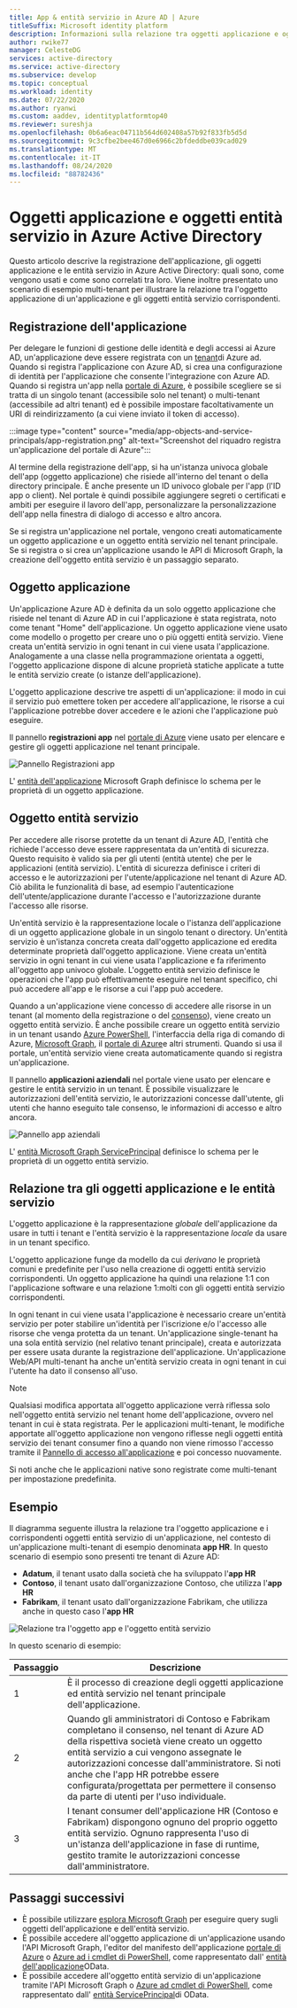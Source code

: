 ```yaml
---
title: App & entità servizio in Azure AD | Azure
titleSuffix: Microsoft identity platform
description: Informazioni sulla relazione tra oggetti applicazione e oggetti entità servizio in Azure Active Directory.
author: rwike77
manager: CelesteDG
services: active-directory
ms.service: active-directory
ms.subservice: develop
ms.topic: conceptual
ms.workload: identity
ms.date: 07/22/2020
ms.author: ryanwi
ms.custom: aaddev, identityplatformtop40
ms.reviewer: sureshja
ms.openlocfilehash: 0b6a6eac04711b564d602408a57b92f833fb5d5d
ms.sourcegitcommit: 9c3cfbe2bee467d0e6966c2bfdeddbe039cad029
ms.translationtype: MT
ms.contentlocale: it-IT
ms.lasthandoff: 08/24/2020
ms.locfileid: "88782436"
---
```

# <a name="application-and-service-principal-objects-in-azure-active-directory"></a>Oggetti applicazione e oggetti entità servizio in Azure Active Directory

Questo articolo descrive la registrazione dell'applicazione, gli oggetti applicazione e le entità servizio in Azure Active Directory: quali sono, come vengono usati e come sono correlati tra loro. Viene inoltre presentato uno scenario di esempio multi-tenant per illustrare la relazione tra l'oggetto applicazione di un'applicazione e gli oggetti entità servizio corrispondenti.

## <a name="application-registration"></a>Registrazione dell'applicazione
Per delegare le funzioni di gestione delle identità e degli accessi ai Azure AD, un'applicazione deve essere registrata con un [tenant](developer-glossary.md#tenant)di Azure ad. Quando si registra l'applicazione con Azure AD, si crea una configurazione di identità per l'applicazione che consente l'integrazione con Azure AD. Quando si registra un'app nella [portale di Azure][AZURE-Portal], è possibile scegliere se si tratta di un singolo tenant (accessibile solo nel tenant) o multi-tenant (accessibile ad altri tenant) ed è possibile impostare facoltativamente un URI di reindirizzamento (a cui viene inviato il token di accesso).

:::image type="content" source="media/app-objects-and-service-principals/app-registration.png" alt-text="Screenshot del riquadro registra un'applicazione del portale di Azure":::

Al termine della registrazione dell'app, si ha un'istanza univoca globale dell'app (oggetto applicazione) che risiede all'interno del tenant o della directory principale.  È anche presente un ID univoco globale per l'app (l'ID app o client).  Nel portale è quindi possibile aggiungere segreti o certificati e ambiti per eseguire il lavoro dell'app, personalizzare la personalizzazione dell'app nella finestra di dialogo di accesso e altro ancora.

Se si registra un'applicazione nel portale, vengono creati automaticamente un oggetto applicazione e un oggetto entità servizio nel tenant principale.  Se si registra o si crea un'applicazione usando le API di Microsoft Graph, la creazione dell'oggetto entità servizio è un passaggio separato.

## <a name="application-object"></a>Oggetto applicazione
Un'applicazione Azure AD è definita da un solo oggetto applicazione che risiede nel tenant di Azure AD in cui l'applicazione è stata registrata, noto come tenant "Home" dell'applicazione.  Un oggetto applicazione viene usato come modello o progetto per creare uno o più oggetti entità servizio.  Viene creata un'entità servizio in ogni tenant in cui viene usata l'applicazione. Analogamente a una classe nella programmazione orientata a oggetti, l'oggetto applicazione dispone di alcune proprietà statiche applicate a tutte le entità servizio create (o istanze dell'applicazione).

L'oggetto applicazione descrive tre aspetti di un'applicazione: il modo in cui il servizio può emettere token per accedere all'applicazione, le risorse a cui l'applicazione potrebbe dover accedere e le azioni che l'applicazione può eseguire.

Il pannello **registrazioni app** nel [portale di Azure][AZURE-Portal] viene usato per elencare e gestire gli oggetti applicazione nel tenant principale.

![Pannello Registrazioni app](./media/app-objects-and-service-principals/app-registrations-blade.png)

L' [entità dell'applicazione][MS-Graph-App-Entity] Microsoft Graph definisce lo schema per le proprietà di un oggetto applicazione.

## <a name="service-principal-object"></a>Oggetto entità servizio
Per accedere alle risorse protette da un tenant di Azure AD, l'entità che richiede l'accesso deve essere rappresentata da un'entità di sicurezza. Questo requisito è valido sia per gli utenti (entità utente) che per le applicazioni (entità servizio). L'entità di sicurezza definisce i criteri di accesso e le autorizzazioni per l'utente/applicazione nel tenant di Azure AD. Ciò abilita le funzionalità di base, ad esempio l'autenticazione dell'utente/applicazione durante l'accesso e l'autorizzazione durante l'accesso alle risorse.

Un'entità servizio è la rappresentazione locale o l'istanza dell'applicazione di un oggetto applicazione globale in un singolo tenant o directory. Un'entità servizio è un'istanza concreta creata dall'oggetto applicazione ed eredita determinate proprietà dall'oggetto applicazione.  Viene creata un'entità servizio in ogni tenant in cui viene usata l'applicazione e fa riferimento all'oggetto app univoco globale.  L'oggetto entità servizio definisce le operazioni che l'app può effettivamente eseguire nel tenant specifico, chi può accedere all'app e le risorse a cui l'app può accedere.

Quando a un'applicazione viene concesso di accedere alle risorse in un tenant (al momento della registrazione o del [consenso](developer-glossary.md#consent)), viene creato un oggetto entità servizio. È anche possibile creare un oggetto entità servizio in un tenant usando [Azure PowerShell](howto-authenticate-service-principal-powershell.md), l'interfaccia della riga di comando di Azure, [Microsoft Graph](/graph/api/serviceprincipal-post-serviceprincipals?view=graph-rest-1.0&tabs=http), il [portale di Azure][AZURE-Portal]e altri strumenti.  Quando si usa il portale, un'entità servizio viene creata automaticamente quando si registra un'applicazione.

Il pannello **applicazioni aziendali** nel portale viene usato per elencare e gestire le entità servizio in un tenant. È possibile visualizzare le autorizzazioni dell'entità servizio, le autorizzazioni concesse dall'utente, gli utenti che hanno eseguito tale consenso, le informazioni di accesso e altro ancora.

![Pannello app aziendali](./media/app-objects-and-service-principals/enterprise-apps-blade.png)

L' [entità Microsoft Graph ServicePrincipal][MS-Graph-Sp-Entity] definisce lo schema per le proprietà di un oggetto entità servizio.

## <a name="relationship-between-application-objects-and-service-principals"></a>Relazione tra gli oggetti applicazione e le entità servizio

L'oggetto applicazione è la rappresentazione *globale* dell'applicazione da usare in tutti i tenant e l'entità servizio è la rappresentazione *locale* da usare in un tenant specifico.

L'oggetto applicazione funge da modello da cui *derivano* le proprietà comuni e predefinite per l'uso nella creazione di oggetti entità servizio corrispondenti. Un oggetto applicazione ha quindi una relazione 1:1 con l'applicazione software e una relazione 1:molti con gli oggetti entità servizio corrispondenti.

In ogni tenant in cui viene usata l'applicazione è necessario creare un'entità servizio per poter stabilire un'identità per l'iscrizione e/o l'accesso alle risorse che venga protetta da un tenant. Un'applicazione single-tenant ha una sola entità servizio (nel relativo tenant principale), creata e autorizzata per essere usata durante la registrazione dell'applicazione. Un'applicazione Web/API multi-tenant ha anche un'entità servizio creata in ogni tenant in cui l'utente ha dato il consenso all'uso.

> [!NOTE]
> Qualsiasi modifica apportata all'oggetto applicazione verrà riflessa solo nell'oggetto entità servizio nel tenant home dell'applicazione, ovvero nel tenant in cui è stata registrata. Per le applicazioni multi-tenant, le modifiche apportate all'oggetto applicazione non vengono riflesse negli oggetti entità servizio dei tenant consumer fino a quando non viene rimosso l'accesso tramite il [Pannello di accesso all'applicazione](https://myapps.microsoft.com) e poi concesso nuovamente.
>
> Si noti anche che le applicazioni native sono registrate come multi-tenant per impostazione predefinita.

## <a name="example"></a>Esempio

Il diagramma seguente illustra la relazione tra l'oggetto applicazione e i corrispondenti oggetti entità servizio di un'applicazione, nel contesto di un'applicazione multi-tenant di esempio denominata **app HR**. In questo scenario di esempio sono presenti tre tenant di Azure AD:

- **Adatum**, il tenant usato dalla società che ha sviluppato l'**app HR**
- **Contoso**, il tenant usato dall'organizzazione Contoso, che utilizza l'**app HR**
- **Fabrikam**, il tenant usato dall'organizzazione Fabrikam, che utilizza anche in questo caso l'**app HR**

![Relazione tra l'oggetto app e l'oggetto entità servizio](./media/app-objects-and-service-principals/application-objects-relationship.svg)

In questo scenario di esempio:

| Passaggio | Descrizione |
|------|-------------|
| 1    | È il processo di creazione degli oggetti applicazione ed entità servizio nel tenant principale dell'applicazione. |
| 2    | Quando gli amministratori di Contoso e Fabrikam completano il consenso, nel tenant di Azure AD della rispettiva società viene creato un oggetto entità servizio a cui vengono assegnate le autorizzazioni concesse dall'amministratore. Si noti anche che l'app HR potrebbe essere configurata/progettata per permettere il consenso da parte di utenti per l'uso individuale. |
| 3    | I tenant consumer dell'applicazione HR (Contoso e Fabrikam) dispongono ognuno del proprio oggetto entità servizio. Ognuno rappresenta l'uso di un'istanza dell'applicazione in fase di runtime, gestito tramite le autorizzazioni concesse dall'amministratore. |

## <a name="next-steps"></a>Passaggi successivi

- È possibile utilizzare [esplora Microsoft Graph](https://developer.microsoft.com/graph/graph-explorer) per eseguire query sugli oggetti dell'applicazione e dell'entità servizio.
- È possibile accedere all'oggetto applicazione di un'applicazione usando l'API Microsoft Graph, l'editor del manifesto dell'applicazione [portale di Azure][AZURE-Portal] o [Azure ad i cmdlet di PowerShell](/powershell/azure/?view=azureadps-2.0), come rappresentato dall' [entità dell'applicazione][MS-Graph-App-Entity]OData.
- È possibile accedere all'oggetto entità servizio di un'applicazione tramite l'API Microsoft Graph o [Azure ad cmdlet di PowerShell](/powershell/azure/?view=azureadps-2.0), come rappresentato dall' [entità ServicePrincipal][MS-Graph-Sp-Entity]di OData.

<!--Image references-->

<!--Reference style links -->
[MS-Graph-App-Entity]: /graph/api/resources/application
[MS-Graph-Sp-Entity]: /graph/api/resources/serviceprincipal
[AZURE-Portal]: https://portal.azure.com